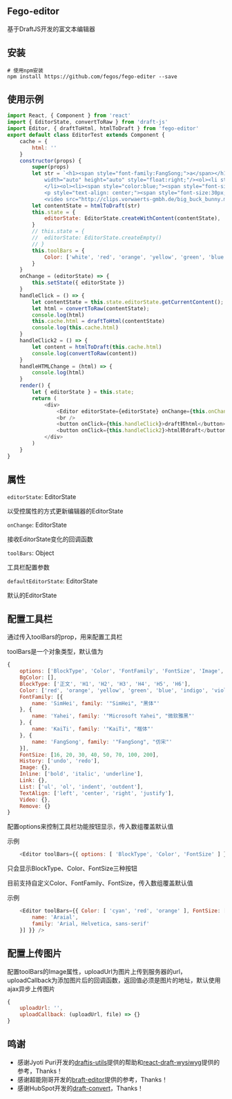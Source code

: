 Fego-editor
---
基于DraftJS开发的富文本编辑器

安装
---
```
# 使用npm安装
npm install https://github.com/fegos/fego-editer --save
```

使用示例
---
```js
import React, { Component } from 'react'
import { EditorState, convertToRaw } from 'draft-js'
import Editor, { draftToHtml, htmlToDraft } from 'fego-editor'
export default class EditorTest extends Component {
	cache = {
		html: ''
	}
	constructor(props) {
		super(props)
		let str = `<h1><span style="font-family:FangSong;">a</span></h1><img src="https://ss0.bdstatic.com/5aV1bjqh_Q23odCf/static/superman/img/logo_top_ca79a146.png" 
			width="auto" height="auto" style="float:right;"/><ol><li style="text-align:center;"><span style="color:blue;">asdasd</span>
			</li><ol><li><span style="color:blue;"><span style="font-size:20px;">asda</span></span></li></ol></ol>
			<p style="text-align: center;"><span style="font-size:30px;"><em><u><strong>asd</strong></u></em></span></p>
			<video src="http://clips.vorwaerts-gmbh.de/big_buck_bunny.mp4" width="auto" height="auto">a</video><a href="www.163.com" target="_blank">asdasd</a><p></p>`;
		let contentState = htmlToDraft(str)
		this.state = {
			editorState: EditorState.createWithContent(contentState),
		}
		// this.state = {
		// 	editorState: EditorState.createEmpty()
		// }
		this.toolBars = {
			Color: ['white', 'red', 'orange', 'yellow', 'green', 'blue', 'indigo', 'violet', 'pink']
		}
	}
	onChange = (editorState) => {
		this.setState({ editorState })
	}
	handleClick = () => {
		let contentState = this.state.editorState.getCurrentContent();
		let html = convertToRaw(contentState);
		console.log(html)
		this.cache.html = draftToHtml(contentState)
		console.log(this.cache.html)
	}
	handleClick2 = () => {
		let content = htmlToDraft(this.cache.html)
		console.log(convertToRaw(content))
	}
	handleHTMLChange = (html) => {
		console.log(html)
	}
	render() {
		let { editorState } = this.state;
		return (
			<div>
				<Editor editorState={editorState} onChange={this.onChange} getHtml={this.getHtml} toolBars={this.toolBars} />
				<br />
				<button onClick={this.handleClick}>draft转html</button>&nbsp;&nbsp;&nbsp;&nbsp;
				<button onClick={this.handleClick2}>html转draft</button>
			</div>
		)
	}
}
```

属性
---
`editorState`: EditorState

以受控属性的方式更新编辑器的EditorState

`onChange`: EditorState

接收EditorState变化的回调函数

`toolBars`: Object

工具栏配置参数

`defaultEditorState`: EditorState

默认的EditorState

配置工具栏
---
通过传入toolBars的prop，用来配置工具栏

toolBars是一个对象类型，默认值为
```js
{
	options: ['BlockType', 'Color', 'FontFamily', 'FontSize', 'Image', 'Inline', 'Link', 'List', 'TextAlign', 'Video', 'History'],
	BgColor: [],
	BlockType: ['正文', 'H1', 'H2', 'H3', 'H4', 'H5', 'H6'],
	Color: ['red', 'orange', 'yellow', 'green', 'blue', 'indigo', 'violet', 'pink'],
	FontFamily: [{
		name: 'SimHei', family: '"SimHei", "黑体"'
	}, {
		name: 'Yahei', family: '"Microsoft Yahei", "微软雅黑"'
	}, {
		name: 'KaiTi', family: '"KaiTi", "楷体"'
	}, {
		name: 'FangSong', family: '"FangSong", "仿宋"'
	}],
	FontSize: [16, 20, 30, 40, 50, 70, 100, 200],
	History: ['undo', 'redo'],
	Image: {},
	Inline: ['bold', 'italic', 'underline'],
	Link: {},
	List: ['ul', 'ol', 'indent', 'outdent'],
	TextAlign: ['left', 'center', 'right', 'justify'],
	Video: {},
	Remove: {}
}
```
配置options来控制工具栏功能按钮显示，传入数组覆盖默认值

示例
```js
	<Editor toolBars={{ options: [ 'BlockType', 'Color', 'FontSize' ] }} />
```
只会显示BlockType、Color、FontSize三种按钮

目前支持自定义Color、FontFamily、FontSize，传入数组覆盖默认值

示例
```js
	<Editor toolBars={{ Color: [ 'cyan', 'red', 'orange' ], FontSize: [ 10, 20, 30, 40], FontFamily: [{
		name: 'Araial',
		family: 'Arial, Helvetica, sans-serif'
	}] }} />
```

配置上传图片
---
配置toolBars的Image属性，uploadUrl为图片上传到服务器的url，uploadCallback为添加图片后的回调函数，返回值必须是图片的地址，默认使用ajax异步上传图片
```js
{
	uploadUrl: '',
	uploadCallback: (uploadUrl, file) => {}
}
```

鸣谢
---
- 感谢Jyoti Puri开发的[draftjs-utils](https://github.com/jpuri/draftjs-utils)提供的帮助和[react-draft-wysiwyg](https://github.com/jpuri/react-draft-wysiwyg)提供的参考，Thanks！
- 感谢超能刚哥开发的[braft-editor](https://github.com/margox/braft-editor)提供的参考，Thanks！
- 感谢HubSpot开发的[draft-convert](https://github.com/HubSpot/draft-convert)，Thanks！